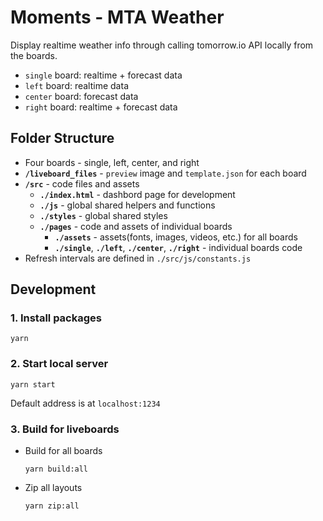 # Moments - MTA Weather

Display realtime weather info through calling tomorrow.io API locally from the boards. 

* `single` board: realtime + forecast data
* `left` board: realtime data
* `center` board: forecast data
* `right` board: realtime + forecast data

## Folder Structure

* Four boards - single, left, center, and right
* **`/liveboard_files`** - `preview` image and `template.json` for each board
* **`/src`** - code files and assets
    * **`./index.html`** - dashbord page for development
    * **`./js`** - global shared helpers and functions
    * **`./styles`** - global shared styles
    * **`./pages`** - code and assets of individual boards
        * **`./assets`** - assets(fonts, images, videos, etc.) for all boards
        * **`./single`**, **`./left`**, **`./center`**, **`./right`** - individual boards code
* Refresh intervals are defined in `./src/js/constants.js`

## Development

### 1. Install packages
  ```
  yarn
  ``` 

### 2. Start local server
  ```
  yarn start
  ```
  
  Default address is at `localhost:1234`
  

### 3. Build for liveboards
  * Build for all boards
  
      ```
      yarn build:all
      ```
  
  * Zip all layouts
     
     ```
     yarn zip:all
     ```
     